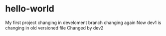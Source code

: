 # hello-world
My first project changing in develoment branch
changing again
Now dev1 is changing in old versioned file
Changed by dev2
